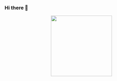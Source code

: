 ### Hi there 👋

<div align="center">
  <img height="200em" src="https://github-readme-streak-stats.herokuapp.com/?user=mnurullahsaglam&theme=vue-dark&date_format=M%20j%5B%2C%20Y%5D" />
</div>